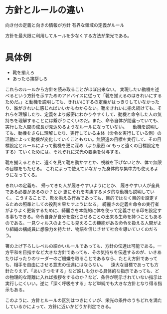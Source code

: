 # 方針とルールの違い

向き付の定義と向きの情報が方針
有界な領域の定義がルール

方針を最大限に利用してルールを少なくする方法が栄光である。

# 具体例
- 靴を揃えろ
- あったら挨拶しろ

これらのルールから方針を読み取ることがほぼ出来ない。
実現したい動機を述べるという方針を示すためのアドバイスに従って「靴を揃えるのはきれいにするためだ。」と動機を説明しても、きれいにするの定義がはっきりしていなかったり、誰がきれいに感じればいいかもわからない。靴をきれいに揃え続けても、それらを理解したり、定義をより厳密にわかりやすくして、動機と命令した人の気持ちを理解することには繋がりにくいのだ。また、命令自体が間違っていても、実行した人間の成長が見込めるようなルールになっていない。
　動機を説明しても、動機をさらに理解したり、実行している主体（命令を実行している側）の活動によって動機が変化していくこともない。無限遠の目標を実行して、その目標設定とルールによって動機を更に深め（より厳密 or もっと遠くの目標設定をする）ていくためには、それぞれに栄光の要素を付与する。

靴を揃えるときに、遠くを見て靴を動かすとか、視線を下げないとか、体で無限の目標をもたせる。
これによって使えていなかった身体的な集中力も使えるようになってくる。

きれいの定義も、
帰ってきた人が履きやすいようにとか、
履きやすい人が全員である必要があるのか？とか
更にそれを考慮するメタ的な動機も説明していく。
こうすることで、靴を揃える行為であっても、目的ではなく目的を設定するための照準としての役割を果たすようになる。
綺麗さの定義を命令の実行者がよりよく更新するために、綺麗さを本能的に体を使って定義させる印を設定する事もできる。命令自身が自分を変化させることの出来る生命を持つこともあるのである。一見ウィルスのようにも見えるこの機能がある命令を扱える人間がより組織の構成員に想像力を持たせ、物語を信じさせて社会を導いていくのだろう。

箸の上げ下ろしレベルの細かいルールであっても、方針の伝達は可能である。一方平和を目指すなど大きな方針であっても、その気持ちを伝達するのが、いきあたりばったりのリーダーのご機嫌を取ることであるなら、たとえ方針であっても、相手を自由にさせる意志の伝達にはならない。
　遠大な目標であっても方針たりえず、「あいさつをする」など誰しも分かる具体的な指示であっても、どの物理的な距離に入れば挨拶をするのか？など、条件が明示されていない指示は実行しにくいい。逆に「深く呼吸をする」など単純でも大きな方針となり得る指示もある。

このように、方針とルールの区別はつきにくいが、栄光の条件のうちどれを満たしているかによって、方針に近いかどうか判定できる。




